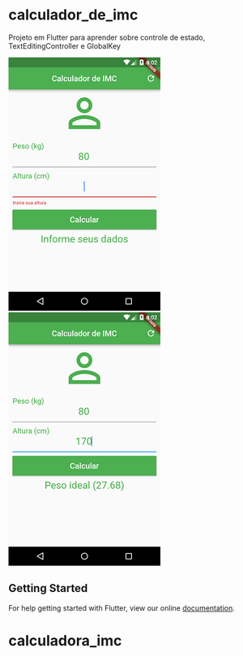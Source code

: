 # calculador_de_imc

Projeto em Flutter para aprender sobre controle de estado, TextEditingController e GlobalKey<FormState>

![Normal](flutter_01.png )
![Normal](flutter_02.png )


## Getting Started

For help getting started with Flutter, view our online
[documentation](https://flutter.io/).
# calculadora_imc
